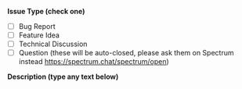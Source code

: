 <!-- FILL OUT THE FORM BELOW OR THE ISSUE WILL BE CLOSED -->

**Issue Type (check one)**

- [ ] Bug Report
- [ ] Feature Idea
- [ ] Technical Discussion
- [ ] Question (these will be auto-closed, please ask them on Spectrum instead https://spectrum.chat/spectrum/open)

**Description (type any text below)**
